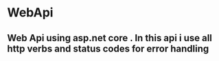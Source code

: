 # WebApi
  ## Web Api using asp.net core . In this api i use all http verbs and status codes   for error handling 
